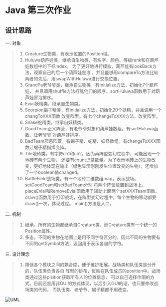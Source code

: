 # Java 第三次作业
## 设计思路
一. 对象
>1. Creature生物类，有表示位置的Position域。
>2. Huluwa葫芦娃类，继承自生物类，有名字、颜色、等级rank和在葫芦娃数组中的下标index。
>为了更好地进行模拟，葫芦娃有lookBack方法，观察自己的后一个葫芦娃是谁
>，并且能够用compareTo方法比较两者的先后，用swapWithHuluwa进行交换位置，
>3. GrandPa老爷爷类，继承自生物类，有initialize方法，初始化7个葫芦娃，
>并且调用shuffle方法打乱他们的顺序。sortHuluwa函数用于对葫芦娃冒泡排序。
>4. Evial妖精类，继承自生物类。
>5. Scorpion蝎子精类，有initialize方法，初始化20个妖精，并且调用一个changToXXX函数
>改变阵型。有七个changeToXXX方法，改变阵型。
>6. Snake蛇精类，继承自妖精类。
>7. GoodTeam正义阵营，有老爷爷对象和葫芦娃数组。有sortHuluwa函数，让老爷爷
>对葫芦娃排序。
>8. BadTeam邪恶阵营，有蝎子精、蛇精、妖怪数组。有changeToXXX函数让蝎子精指挥变阵。
>9. Tile地砖类，有字符ch1和ch2。因为再阵型变幻过程中，可能出现一个地砖有两个生物，
>还要有count记录数量。为了表示地砖上的生物改变，更好地体现在输出（绿色显示刚刚发生位置改变的生物），还增加了一个boolean值changed。
>10. BattleField战场类。有一个地砖二维数组map，表示战场。setGoodTeam和setBadTeam分别
>将两个阵营放置到战场上。placeEvial和RemoveEvial函数用于辅助上面两个setXXXTeam函数。
>draw()函数用于打印战场，在阵型变幻过程中，每个生物的移动都要draw()一次，体现过程。
>main()方法是入口。

二. 机制
> 1. 继承。所有的生物都继承自Creature类，而Creature类有一个统一的Position属性。
> 2. 多态。不同的生物在地图上是用不同字符区分的。因此不同的生物要有不同的getSymbol方法，返回用于表示各自的字符。

三. 设计理念
> 1. 降低各个模块之间的耦合度，便于维护拓展。战场类和队伍类是分开的，队伍类负责各自
>阵型的排布，反映在队伍成员的position中。战场类通过这些pisition获取所有人的位置信息，
>可以自己选择作图的方式。目前还是用非GUI的方式体现，以后引入GUI的话，也只要修改战场类的代码，
>而队伍类、老爷爷、蝎子精都不用改变。

![UML](https://github.com/mqchenliang/java-2019-homeworks/blob/master/3-OOPAdvanced/%E9%99%88%E5%96%84%E6%A2%81-171860525/Uml.png)
